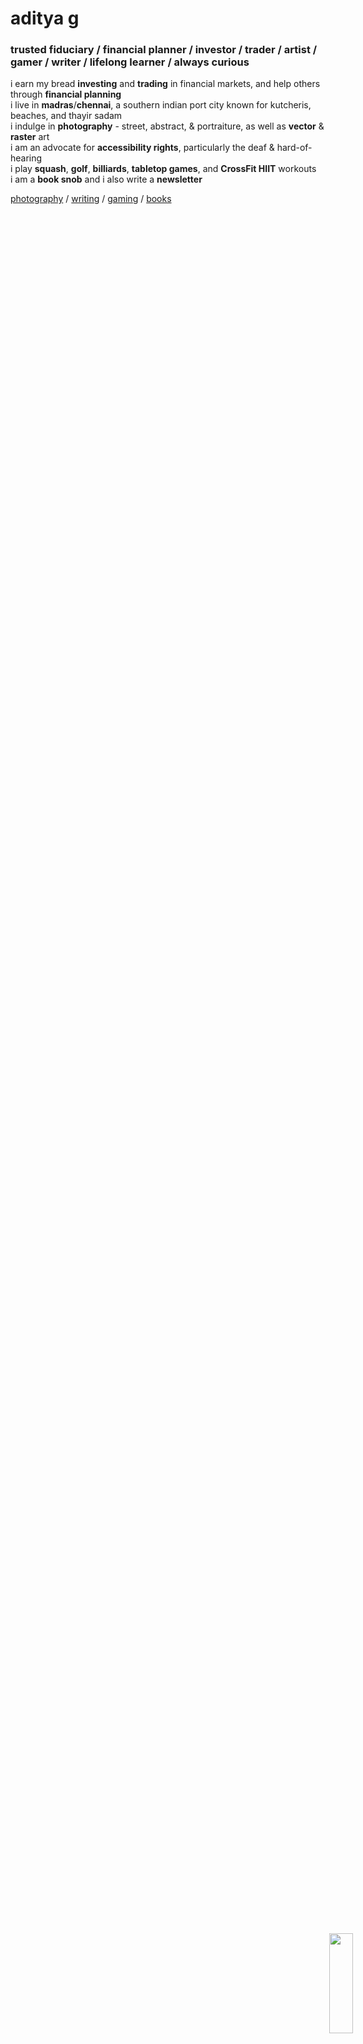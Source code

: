 # aditya g
### trusted fiduciary / financial planner / investor / trader / artist / gamer / writer / lifelong learner / always curious

i earn my bread <b>investing</b> and <b>trading</b> in financial markets, and help others through <b>financial planning</b>  
i live in <b>madras</b>/<b>chennai</b>, a southern indian port city known for kutcheris, beaches, and thayir sadam  
i indulge in <b>photography</b> - street, abstract, & portraiture, as well as <b>vector</b> & <b>raster</b> art  
i am an advocate for <b>accessibility rights</b>, particularly the deaf & hard-of-hearing  
i play <b>squash</b>, <b>golf</b>, <b>billiards</b>, <b>tabletop games</b>, and <b>CrossFit HIIT</b> workouts  
i am a <b>book snob</b> and i also write a <b>newsletter</b>  

[photography](https://adityag.netlify.app) / [writing](https://buttondown.email/adityag) / [gaming](https://steamcommunity.com/profiles/76561197967142591) / [books](https://adityagovindaraj.github.io/books.html)

<img src="https://avatars3.githubusercontent.com/u/13433335?s=400&u=45b2a2e007dd310ba581295892d77dcffc4ba866&v=4" STYLE="position:absolute;RIGHT:30px;BOTTOM:30px;HEIGHT:20%;WIDTH:auto;">
